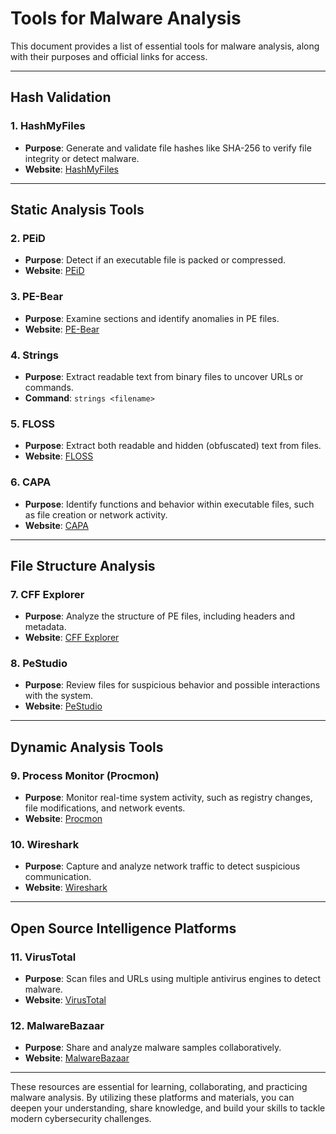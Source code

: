 # Tools for Malware Analysis

This document provides a list of essential tools for malware analysis, along with their purposes and official links for access.

---

## Hash Validation
### 1. **HashMyFiles**
- **Purpose**: Generate and validate file hashes like SHA-256 to verify file integrity or detect malware.
- **Website**: [HashMyFiles](https://www.nirsoft.net/utils/hash_my_files.html)

---

## Static Analysis Tools
### 2. **PEiD**
- **Purpose**: Detect if an executable file is packed or compressed.
- **Website**: [PEiD](https://peid.info/)

### 3. **PE-Bear**
- **Purpose**: Examine sections and identify anomalies in PE files.
- **Website**: [PE-Bear](https://github.com/hasherezade/pe-bear)

### 4. **Strings**
- **Purpose**: Extract readable text from binary files to uncover URLs or commands.
- **Command**: `strings <filename>`

### 5. **FLOSS**
- **Purpose**: Extract both readable and hidden (obfuscated) text from files.
- **Website**: [FLOSS](https://github.com/mandiant/flare-floss)

### 6. **CAPA**
- **Purpose**: Identify functions and behavior within executable files, such as file creation or network activity.
- **Website**: [CAPA](https://github.com/mandiant/capa)

---

## File Structure Analysis
### 7. **CFF Explorer**
- **Purpose**: Analyze the structure of PE files, including headers and metadata.
- **Website**: [CFF Explorer](http://www.ntcore.com/exsuite.php)

### 8. **PeStudio**
- **Purpose**: Review files for suspicious behavior and possible interactions with the system.
- **Website**: [PeStudio](https://www.winitor.com/)

---

## Dynamic Analysis Tools
### 9. **Process Monitor (Procmon)**
- **Purpose**: Monitor real-time system activity, such as registry changes, file modifications, and network events.
- **Website**: [Procmon](https://docs.microsoft.com/en-us/sysinternals/downloads/procmon)

### 10. **Wireshark**
- **Purpose**: Capture and analyze network traffic to detect suspicious communication.
- **Website**: [Wireshark](https://www.wireshark.org/)

---

## Open Source Intelligence Platforms
### 11. **VirusTotal**
- **Purpose**: Scan files and URLs using multiple antivirus engines to detect malware.
- **Website**: [VirusTotal](https://www.virustotal.com/gui/)

### 12. **MalwareBazaar**
- **Purpose**: Share and analyze malware samples collaboratively.
- **Website**: [MalwareBazaar](https://bazaar.abuse.ch/)

---

These resources are essential for learning, collaborating, and practicing malware analysis. By utilizing these platforms and materials, you can deepen your understanding, share knowledge, and build your skills to tackle modern cybersecurity challenges.
